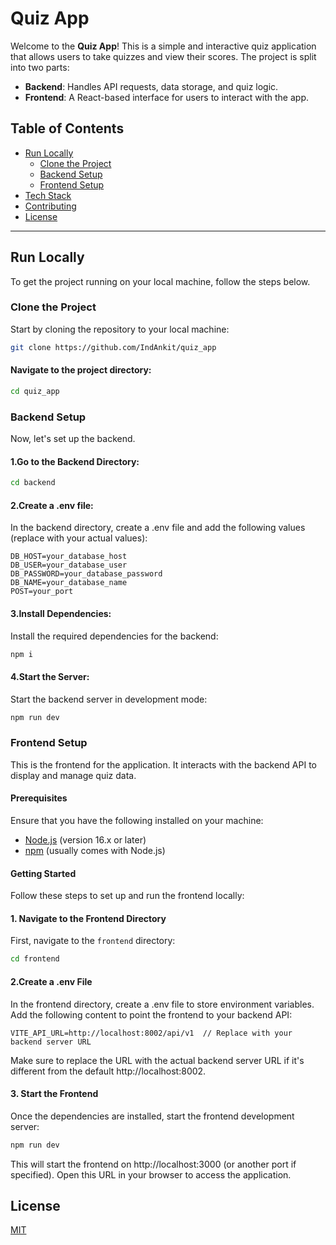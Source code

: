 # Quiz App

Welcome to the **Quiz App**! This is a simple and interactive quiz application that allows users to take quizzes and view their scores. The project is split into two parts:

- **Backend**: Handles API requests, data storage, and quiz logic.
- **Frontend**: A React-based interface for users to interact with the app.

## Table of Contents

- [Run Locally](#run-locally)
  - [Clone the Project](#clone-the-project)
  - [Backend Setup](#backend-setup)
  - [Frontend Setup](#frontend-setup)
- [Tech Stack](#tech-stack)
- [Contributing](#contributing)
- [License](#license)

---

## Run Locally

To get the project running on your local machine, follow the steps below.

### Clone the Project

Start by cloning the repository to your local machine:

```bash
git clone https://github.com/IndAnkit/quiz_app
```

#### Navigate to the project directory:
```bash
cd quiz_app
```

### Backend Setup
Now, let's set up the backend.
#### 1.Go to the Backend Directory:
```bash
cd backend
```
#### 2.Create a .env file:
In the backend directory, create a .env file and add the following values (replace with your actual values):
```text
DB_HOST=your_database_host
DB_USER=your_database_user
DB_PASSWORD=your_database_password
DB_NAME=your_database_name
POST=your_port
```

#### 3.Install Dependencies:
Install the required dependencies for the backend:
```bash
npm i
```
#### 4.Start the Server:
Start the backend server in development mode:
```bash
npm run dev
```

### Frontend Setup

This is the frontend for the application. It interacts with the backend API to display and manage quiz data.

#### Prerequisites

Ensure that you have the following installed on your machine:

- [Node.js](https://nodejs.org/) (version 16.x or later)
- [npm](https://www.npmjs.com/) (usually comes with Node.js)

#### Getting Started

Follow these steps to set up and run the frontend locally:

#### 1. Navigate to the Frontend Directory

First, navigate to the `frontend` directory:

```bash
cd frontend
```
#### 2.Create a .env File
In the frontend directory, create a .env file to store environment variables. Add the following content to point the frontend to your backend API:
```
VITE_API_URL=http://localhost:8002/api/v1  // Replace with your backend server URL
```
Make sure to replace the URL with the actual backend server URL if it's different from the default http://localhost:8002.

#### 3. Start the Frontend
Once the dependencies are installed, start the frontend development server:
```bash
npm run dev
```
This will start the frontend on http://localhost:3000 (or another port if specified). Open this URL in your browser to access the application.





## License

[MIT](https://choosealicense.com/licenses/mit/)

